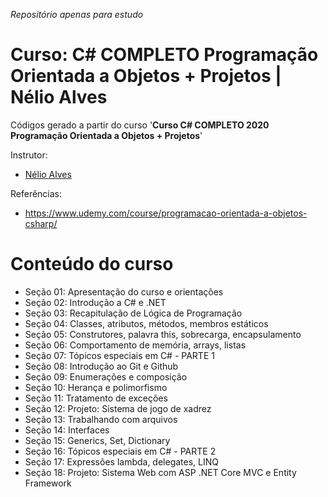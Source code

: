*Repositório apenas para estudo*
# Curso: C# COMPLETO Programação Orientada a Objetos + Projetos | Nélio Alves

Códigos gerado a partir do curso '**Curso C# COMPLETO 2020 Programação Orientada a Objetos + Projetos**'

Instrutor:

- [Nélio Alves](https://www.udemy.com/user/nelio-alves/)

Referências:

- https://www.udemy.com/course/programacao-orientada-a-objetos-csharp/

# Conteúdo do curso

- Seção 01: Apresentação do curso e orientações
- Seção 02: Introdução a C# e .NET
- Seção 03: Recapitulação de Lógica de Programação
- Seção 04: Classes, atributos, métodos, membros estáticos
- Seção 05: Construtores, palavra this, sobrecarga, encapsulamento
- Seção 06: Comportamento de memória, arrays, listas
- Seção 07: Tópicos especiais em C# - PARTE 1
- Seção 08: Introdução ao Git e Github
- Seção 09: Enumerações e composição
- Seção 10: Herança e polimorfismo
- Seção 11: Tratamento de exceções
- Seção 12: Projeto: Sistema de jogo de xadrez
- Seção 13: Trabalhando com arquivos
- Seção 14: Interfaces
- Seção 15: Generics, Set, Dictionary
- Seção 16: Tópicos especiais em C# - PARTE 2
- Seção 17: Expressões lambda, delegates, LINQ
- Seção 18: Projeto: Sistema Web com ASP .NET Core MVC e Entity Framework
